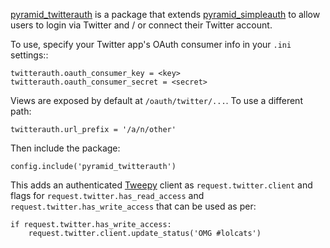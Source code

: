 [pyramid_twitterauth][] is a package that extends [pyramid_simpleauth][] to allow
users to login via Twitter and / or connect their Twitter account.

To use, specify your Twitter app's OAuth consumer info in your `.ini` settings::

    twitterauth.oauth_consumer_key = <key>
    twitterauth.oauth_consumer_secret = <secret>

Views are exposed by default at `/oauth/twitter/...`.  To use a different path:

    twitterauth.url_prefix = '/a/n/other'

Then include the package:

    config.include('pyramid_twitterauth')

This adds an authenticated [Tweepy][] client as `request.twitter.client` and flags
for `request.twitter.has_read_access` and `request.twitter.has_write_access` that
can be used as per:

    if request.twitter.has_write_access:
        request.twitter.client.update_status('OMG #lolcats')


[pyramid_simpleauth]: http://github.com/thruflo/pyramid_simpleauth
[pyramid_twitterauth]: http://github.com/thruflo/pyramid_twitterauth
[tweepy]: https://github.com/tweepy/tweepy

